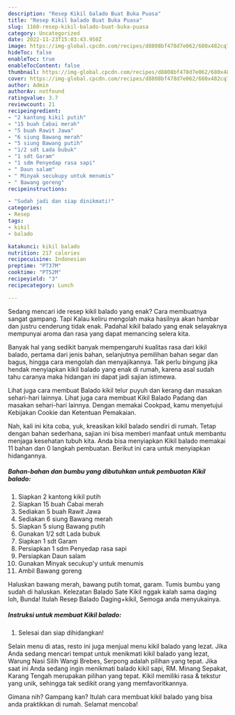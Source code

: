 ```yaml
---
description: "Resep Kikil balado Buat Buka Puasa"
title: "Resep Kikil balado Buat Buka Puasa"
slug: 1160-resep-kikil-balado-buat-buka-puasa
category: Uncategorized
date: 2022-11-23T15:03:43.950Z
image: https://img-global.cpcdn.com/recipes/d8808bf478d7e062/680x482cq70/kikil-balado-foto-resep-utama.jpg
hideToc: false
enableToc: true
enableTocContent: false
thumbnail: https://img-global.cpcdn.com/recipes/d8808bf478d7e062/680x482cq70/kikil-balado-foto-resep-utama.jpg
cover: https://img-global.cpcdn.com/recipes/d8808bf478d7e062/680x482cq70/kikil-balado-foto-resep-utama.jpg
author: Admin
authorAv: notfound
ratingvalue: 3.7
reviewcount: 21
recipeingredient:
- "2 kantong kikil putih"
- "15 buah Cabai merah"
- "5 buah Rawit Jawa"
- "6 siung Bawang merah"
- "5 siung Bawang putih"
- "1/2 sdt Lada bubuk"
- "1 sdt Garam"
- "1 sdm Penyedap rasa sapi"
- " Daun salam"
- " Minyak secukupy untuk menumis"
- " Bawang goreng"
recipeinstructions:

- "Sudah jadi dan siap dinikmati!"
categories:
- Resep
tags:
- kikil
- balado

katakunci: kikil balado 
nutrition: 217 calories
recipecuisine: Indonesian
preptime: "PT37M"
cooktime: "PT52M"
recipeyield: "3"
recipecategory: Lunch

---
```



Sedang mencari ide resep kikil balado yang enak? Cara membuatnya sangat gampang. Tapi Kalau keliru mengolah maka hasilnya akan hambar dan justru cenderung tidak enak. Padahal kikil balado yang enak selayaknya mempunyai aroma dan rasa yang dapat memancing selera kita.


Banyak hal yang sedikit banyak mempengaruhi kualitas rasa dari kikil balado, pertama dari jenis bahan, selanjutnya pemilihan bahan segar dan bagus, hingga cara mengolah dan menyajikannya. Tak perlu bingung jika hendak menyiapkan kikil balado yang enak di rumah, karena asal sudah tahu caranya maka hidangan ini dapat jadi sajian istimewa.

Lihat juga cara membuat Balado kikil telur puyuh dan kerang dan masakan sehari-hari lainnya. Lihat juga cara membuat Kikil Balado Padang dan masakan sehari-hari lainnya. Dengan memakai Cookpad, kamu menyetujui Kebijakan Cookie dan Ketentuan Pemakaian.


Nah, kali ini kita coba, yuk, kreasikan kikil balado sendiri di rumah. Tetap dengan bahan sederhana, sajian ini bisa memberi manfaat untuk membantu menjaga kesehatan tubuh kita. Anda bisa menyiapkan Kikil balado memakai 11 bahan dan 0 langkah pembuatan. Berikut ini cara untuk menyiapkan hidangannya.

<!--inarticleads1-->

##### Bahan-bahan dan bumbu yang dibutuhkan untuk pembuatan Kikil balado:

1. Siapkan 2 kantong kikil putih
1. Siapkan 15 buah Cabai merah
1. Sediakan 5 buah Rawit Jawa
1. Sediakan 6 siung Bawang merah
1. Siapkan 5 siung Bawang putih
1. Gunakan 1/2 sdt Lada bubuk
1. Siapkan 1 sdt Garam
1. Persiapkan 1 sdm Penyedap rasa sapi
1. Persiapkan  Daun salam
1. Gunakan  Minyak secukup&#39;y untuk menumis
1. Ambil  Bawang goreng


Haluskan bawang merah, bawang putih tomat, garam. Tumis bumbu yang sudah di haluskan. Kelezatan Balado Sate Kikil nggak kalah sama daging loh, Bunda! Itulah Resep Balado Daging+kikil, Semoga anda menyukainya. 

<!--inarticleads2-->

##### Instruksi untuk membuat Kikil balado:


1. Selesai dan siap dihidangkan!

Selain menu di atas, resto ini juga menjual menu kikil balado yang lezat. Jika Anda sedang mencari tempat untuk menikmati kikil balado yang lezat, Warung Nasi Silih Wangi Brebes, Serpong adalah pilihan yang tepat. Jika saat ini Anda sedang ingin menikmati balado kikil sapi, RM. Minang Sepakat, Karang Tengah merupakan pilihan yang tepat. Kikil memiliki rasa &amp; tekstur yang unik, sehingga tak sedikit orang yang memfavoritkannya. 

Gimana nih? Gampang kan? Itulah cara membuat kikil balado yang bisa anda praktikkan di rumah. Selamat mencoba!
